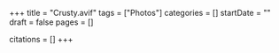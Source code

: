 +++
title = "Crusty.avif"
tags = ["Photos"]
categories = []
startDate = ""
draft = false
pages = []

citations = []
+++
